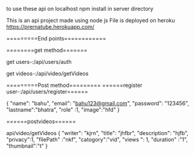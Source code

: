 to use these api on localhost 
npm install in server directory

This is an api project made using node js
File is deployed on heroku
https://prernatube.herokuapp.com/



=========End points============


 ========get method=======
 
 
 get users-:/api/users/auth 
 
 
 get videos-:/api/video/getVideos
 

 
 
=========Post method=========
======register user-:/api/users/register======

{
	  "name": "bahu",
    "email": "bahu123@gmail.com",
    "password": "123456",
    "lastname":"bhatra",
    "role" :1,
    "image":"hfd"
}







======postvideos======


api/video/getVideos
 {
	  "writer": "kjrn",
    "title": "jhfbr",
    "description": "hjfb",
    "privacy":1,
    "filePath" :"nkf",
    "catogory":"vid",
    "views ": 1,
    "duration" :"1",
    "thumbnail":"t" 
}
 
 
 
 
